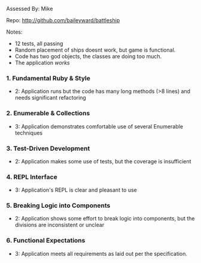 Assessed By: Mike

Repo: http://github.com/baileyward/battleship

Notes:
* 12 tests, all passing
* Random placement of ships doesnt work, but game is functional.
* Code has two god objects, the classes are doing too much.
* The application _works_



### 1. Fundamental Ruby & Style

* 2:  Application runs but the code has many long methods (>8 lines) and needs significant refactoring


### 2. Enumerable & Collections


* 3: Application demonstrates comfortable use of several Enumerable techniques

### 3. Test-Driven Development

* 2: Application makes some use of tests, but the coverage is insufficient


### 4. REPL Interface


* 3: Application's REPL is clear and pleasant to use

### 5. Breaking Logic into Components

* 2: Application shows some effort to break logic into components, but the divisions are inconsistent or unclear


### 6. Functional Expectations

* 3: Application meets all requirements as laid out per the specification.
